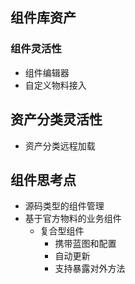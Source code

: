 ## 组件库资产
### 组件灵活性
- 组件编辑器
- 自定义物料接入
## 资产分类灵活性
- 资产分类远程加载

## 组件思考点
- 源码类型的组件管理
- 基于官方物料的业务组件
	- 复合型组件
		- 携带蓝图和配置
		- 自动更新
		- 支持暴露对外方法